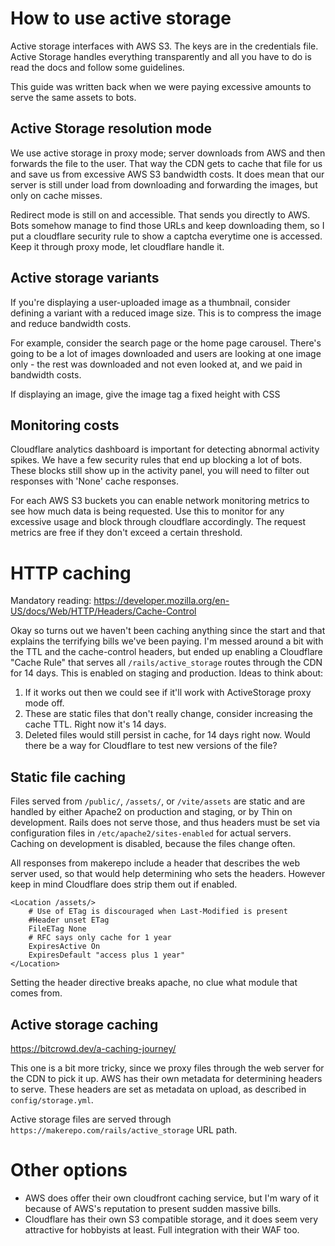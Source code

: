 # How to use active storage

Active storage interfaces with AWS S3. The keys are in the credentials file. Active Storage handles everything transparently and all you have to do is read the docs and follow some guidelines.

This guide was written back when we were paying excessive amounts to serve the same assets to bots.

## Active Storage resolution mode

We use active storage in proxy mode; server downloads from AWS and then forwards the file to the user. That way the CDN gets to cache that file for us and save us from excessive AWS S3 bandwidth costs. It does mean that our server is still under load from downloading and forwarding the images, but only on cache misses.

Redirect mode is still on and accessible. That sends you directly to AWS. Bots somehow manage to find those URLs and keep downloading them, so I put a cloudflare security rule to show a captcha everytime one is accessed. Keep it through proxy mode, let cloudflare handle it.

## Active storage variants

If you're displaying a user-uploaded image as a thumbnail, consider defining a variant with a reduced image size. This is to compress the image and reduce bandwidth costs.

For example, consider the search page or the home page carousel. There's going to be a lot of images downloaded and users are looking at one image only - the rest was downloaded and not even looked at, and we paid in bandwidth costs.

If displaying an image, give the image tag a fixed height with CSS

## Monitoring costs

Cloudflare analytics dashboard is important for detecting abnormal activity spikes. We have a few security rules that end up blocking a lot of bots. These blocks still show up in the activity panel, you will need to filter out responses with 'None' cache responses.

For each AWS S3 buckets you can enable network monitoring metrics to see how much data is being requested. Use this to monitor for any excessive usage and block through cloudflare accordingly. The request metrics are free if they don't exceed a certain threshold.

# HTTP caching

Mandatory reading:
https://developer.mozilla.org/en-US/docs/Web/HTTP/Headers/Cache-Control

Okay so turns out we haven't been caching anything since the start and that explains the terrifying bills we've been paying.
I'm messed around a bit with the TTL and the cache-control headers, but ended up enabling a Cloudflare "Cache Rule" that serves all `/rails/active_storage` routes through the CDN for 14 days. This is enabled on staging and production. Ideas to think about:

1. If it works out then we could see if it'll work with ActiveStorage proxy mode off.
2. These are static files that don't really change, consider increasing the cache TTL. Right now it's 14 days.
3. Deleted files would still persist in cache, for 14 days right now. Would there be a way for Cloudflare to test new versions of the file?

## Static file caching

Files served from `/public/`, `/assets/`, or `/vite/assets` are static and are handled by either Apache2 on production and staging, or by Thin on development. Rails does not serve those, and thus headers must be set via configuration files in `/etc/apache2/sites-enabled` for actual servers. Caching on development is disabled, because the files change often.

All responses from makerepo include a header that describes the web server used, so that would help determining who sets the headers. However keep in mind Cloudflare does strip them out if enabled.

```
<Location /assets/>
    # Use of ETag is discouraged when Last-Modified is present
    #Header unset ETag
    FileETag None
    # RFC says only cache for 1 year
    ExpiresActive On
    ExpiresDefault "access plus 1 year"
</Location>
```

Setting the header directive breaks apache, no clue what module that comes from.

## Active storage caching

https://bitcrowd.dev/a-caching-journey/

This one is a bit more tricky, since we proxy files through the web server for the CDN to pick it up. AWS has their own metadata for determining headers to serve. These headers are set as metadata on upload, as described in `config/storage.yml`.

Active storage files are served through `https://makerepo.com/rails/active_storage` URL path.

# Other options

- AWS does offer their own cloudfront caching service, but I'm wary of it because of AWS's reputation to present sudden massive bills.
- Cloudflare has their own S3 compatible storage, and it does seem very attractive for hobbyists at least. Full integration with their WAF too.
